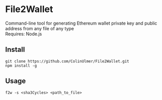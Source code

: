 # File2Wallet
Command-line tool for generating Ethereum wallet private key and public address from any file of any type<br>
Requires: Node.js

<h2>Install</h2>

```
git clone https://github.com/ColinUlmer/File2Wallet.git
npm install -g
```

<h2>Usage</h2>

```
f2w -s <sha3Cycles> <path_to_file>
```
